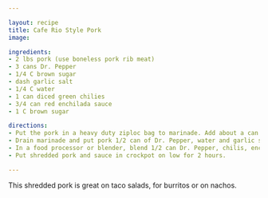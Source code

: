 ```yaml
---

layout: recipe
title: Cafe Rio Style Pork
image:

ingredients:
- 2 lbs pork (use boneless pork rib meat)
- 3 cans Dr. Pepper
- 1/4 C brown sugar
- dash garlic salt
- 1/4 C water
- 1 can diced green chilies
- 3/4 can red enchilada sauce
- 1 C brown sugar

directions: 
- Put the pork in a heavy duty ziploc bag to marinade. Add about a can and a half of Dr. Pepper and 1/4 C brown sugar. Marinage for a few hours or overnight.
- Drain marinade and put pork 1/2 can of Dr. Pepper, water and garlic salt in crock pot on high for about 3-4 hours or low for 8 hours. Remove pork from crock pot and drain any liquid left in the pot. Shred pork. 
- In a food processor or blender, blend 1/2 can Dr. Pepper, chilis, enchilada sauce and remaining brown sugar. If the sauce is too thick, add more Dr. Pepper little by little. 
- Put shredded pork and sauce in crockpot on low for 2 hours.

---
```

This shredded pork is great on taco salads, for burritos or on nachos.